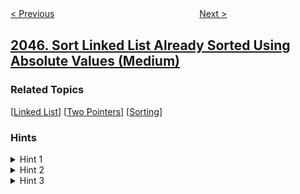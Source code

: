 <!--|This file generated by command(leetcode description); DO NOT EDIT.    |-->
<!--+----------------------------------------------------------------------+-->
<!--|@author    awesee <openset.wang@gmail.com>                           |-->
<!--|@link      https://github.com/awesee                                 |-->
<!--|@home      https://github.com/awesee/leetcode                        |-->
<!--+----------------------------------------------------------------------+-->

[< Previous](../second-minimum-time-to-reach-destination "Second Minimum Time to Reach Destination")
　　　　　　　　　　　　　　　　
[Next >](../number-of-valid-words-in-a-sentence "Number of Valid Words in a Sentence")

## [2046. Sort Linked List Already Sorted Using Absolute Values (Medium)](https://leetcode.com/problems/sort-linked-list-already-sorted-using-absolute-values "给按照绝对值排序的链表排序")



### Related Topics
  [[Linked List](../../tag/linked-list/README.md)]
  [[Two Pointers](../../tag/two-pointers/README.md)]
  [[Sorting](../../tag/sorting/README.md)]

### Hints
<details>
<summary>Hint 1</summary>
The nodes with positive values are already in the correct order.
</details>

<details>
<summary>Hint 2</summary>
Nodes with negative values need to be moved to the front.
</details>

<details>
<summary>Hint 3</summary>
Nodes with negative values are in reversed order.
</details>
